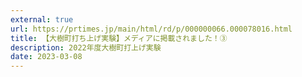 ```yaml
---
external: true
url: https://prtimes.jp/main/html/rd/p/000000066.000078016.html
title: 【大樹町打ち上げ実験】メディアに掲載されました！③
description: 2022年度大樹町打上げ実験
date: 2023-03-08
---
```

